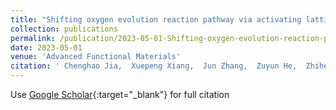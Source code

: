 ```yaml
---
title: "Shifting oxygen evolution reaction pathway via activating lattice oxygen in layered perovskite oxide"
collection: publications
permalink: /publication/2023-05-01-Shifting-oxygen-evolution-reaction-pathway-via-activating-lattice-oxygen-in-layered-perovskite-oxide
date: 2023-05-01
venue: 'Advanced Functional Materials'
citation: ' Chenghao Jia,  Xuepeng Xiang,  Jun Zhang,  Zuyun He,  Zhiheng Gong,  Huijun Chen,  Nian Zhang,  Xinwei Wang,  Shijun Zhao,  Yan Chen, &quot;Shifting oxygen evolution reaction pathway via activating lattice oxygen in layered perovskite oxide.&quot; Advanced Functional Materials, 2023.'
---
```

Use [Google Scholar](https://scholar.google.com/scholar?q=Shifting+oxygen+evolution+reaction+pathway+via+activating+lattice+oxygen+in+layered+perovskite+oxide){:target="_blank"} for full citation